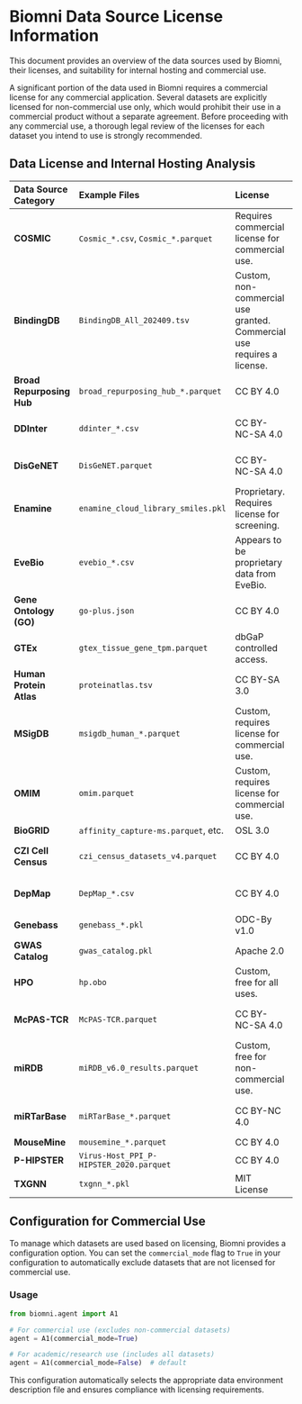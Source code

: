 # Biomni Data Source License Information

This document provides an overview of the data sources used by Biomni, their licenses, and suitability for internal hosting and commercial use.

A significant portion of the data used in Biomni requires a commercial license for any commercial application. Several datasets are explicitly licensed for non-commercial use only, which would prohibit their use in a commercial product without a separate agreement. Before proceeding with any commercial use, a thorough legal review of the licenses for each dataset you intend to use is strongly recommended.

## Data License and Internal Hosting Analysis

| Data Source Category | Example Files | License | Internal Hosting | Source |
| :--- | :--- | :--- | :--- | :--- |
| **COSMIC** | `Cosmic_*.csv`, `Cosmic_*.parquet` | Requires commercial license for commercial use. | Yes, with a valid commercial license. | [Sanger Institute](https://cancer.sanger.ac.uk/cosmic) |
| **BindingDB** | `BindingDB_All_202409.tsv` | Custom, non-commercial use granted. Commercial use requires a license. | Yes, with a commercial license. | [BindingDB](https://www.bindingdb.org) |
| **Broad Repurposing Hub** | `broad_repurposing_hub_*.parquet` | CC BY 4.0 | Yes | [Broad Institute](https://www.broadinstitute.org/drug-repurposing-hub) |
| **DDInter** | `ddinter_*.csv` | CC BY-NC-SA 4.0 | No, non-commercial use only. | [DDInter](http://ddinter.scbdd.com/) |
| **DisGeNET** | `DisGeNET.parquet` | CC BY-NC-SA 4.0 | No, non-commercial use only. | [DisGeNET](https://www.disgenet.org/) |
| **Enamine** | `enamine_cloud_library_smiles.pkl` | Proprietary. Requires license for screening. | Yes, with a valid license. | [Enamine](https://enamine.net/) |
| **EveBio** | `evebio_*.csv` | Appears to be proprietary data from EveBio. | Requires permission from EveBio. | EveBio |
| **Gene Ontology (GO)** | `go-plus.json` | CC BY 4.0 | Yes | [Gene Ontology Consortium](http://geneontology.org/) |
| **GTEx** | `gtex_tissue_gene_tpm.parquet` | dbGaP controlled access. | Yes, with authorization. | [GTEx Portal](https://gtexportal.org/) |
| **Human Protein Atlas** | `proteinatlas.tsv` | CC BY-SA 3.0 | Yes | [Human Protein Atlas](https://www.proteinatlas.org/) |
| **MSigDB** | `msigdb_human_*.parquet` | Custom, requires license for commercial use. | Yes, with a license. | [Broad Institute](https://www.gsea-msigdb.org/gsea/msigdb) |
| **OMIM** | `omim.parquet` | Custom, requires license for commercial use. | Yes, with a license. | [OMIM](https://omim.org/) |
| **BioGRID** | `affinity_capture-ms.parquet`, etc. | OSL 3.0 | Yes | [BioGRID](https://thebiogrid.org/) |
| **CZI Cell Census** | `czi_census_datasets_v4.parquet` | CC BY 4.0 | Yes | [Chan Zuckerberg Initiative](https://cellxgene.cziscience.com/census) |
| **DepMap** | `DepMap_*.csv` | CC BY 4.0 | Yes | [Broad Institute DepMap](https://depmap.org/) |
| **Genebass** | `genebass_*.pkl` | ODC-By v1.0 | Yes | [Genebass](https://genebass.org/) |
| **GWAS Catalog** | `gwas_catalog.pkl` | Apache 2.0 | Yes | [EBI GWAS Catalog](https://www.ebi.ac.uk/gwas/) |
| **HPO** | `hp.obo` | Custom, free for all uses. | Yes | [Human Phenotype Ontology](https://hpo.jax.org/) |
| **McPAS-TCR** | `McPAS-TCR.parquet` | CC BY-NC-SA 4.0 | No, non-commercial use only. | [McPAS-TCR](http://friedmanlab.weizmann.ac.il/McPAS-TCR/) |
| **miRDB** | `miRDB_v6.0_results.parquet` | Custom, free for non-commercial use. | No, non-commercial use only. | [miRDB](http://mirdb.org/) |
| **miRTarBase** | `miRTarBase_*.parquet` | CC BY-NC 4.0 | No, non-commercial use only. | [miRTarBase](https://mirtarbase.cuhk.edu.cn/) |
| **MouseMine** | `mousemine_*.parquet` | CC BY 4.0 | Yes | [MouseMine](http://www.mousemine.org/) |
| **P-HIPSTER** | `Virus-Host_PPI_P-HIPSTER_2020.parquet` | CC BY 4.0 | Yes | [P-HIPSTER](http://phipster.org) |
| **TXGNN** | `txgnn_*.pkl` | MIT License | Yes | - |

## Configuration for Commercial Use

To manage which datasets are used based on licensing, Biomni provides a configuration option. You can set the `commercial_mode` flag to `True` in your configuration to automatically exclude datasets that are not licensed for commercial use.

### Usage

```python
from biomni.agent import A1

# For commercial use (excludes non-commercial datasets)
agent = A1(commercial_mode=True)

# For academic/research use (includes all datasets)
agent = A1(commercial_mode=False)  # default
```

This configuration automatically selects the appropriate data environment description file and ensures compliance with licensing requirements.

